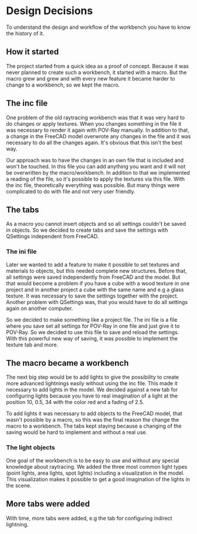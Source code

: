 # Design Decisions

To understand the design and workflow of the workbench you have to know the history of it.

## How it started

The project started from a quick idea as a proof of concept. Because it was never planned to create such a workbench, it started with a macro. But the macro grew and grew and with every new feature it became harder to change to a workbench, so we kept the macro.

## The inc file

One problem of the old raytracing workbench was that it was very hard to do changes or apply textures. When you changes something in the file it was necessary to render it again with POV-Ray manually. In addition to that, a change in the FreeCAD model overwrote any changes in the file and it was necessary to do all the changes again. It's obvious that this isn't the best way.

Our approach was to have the changes in an own file that is included and won't be touched. In this file you can add anything you want and it will not be overwritten by the macro/workbench. In addition to that we implemented a reading of the file, so it's possible to apply the textures via this file. With the inc file, theoretically everything was possible. But many things were complicated to do with file and not very user friendly.

## The tabs

As a macro you cannot insert objects and so all settings couldn't be saved in objects. So we decided to create tabs and save the settings with QSettings independent from FreeCAD.

### The ini file

Later we wanted to add a feature to make it possible to set textures and materials to objects, but this needed complete new structures. Before that, all settings were saved independently from FreeCAD and the model. But that would become a problem if you have a cube with a wood texture in one project and in another project a cube with the same name and e.g a glass texture. It was necessary to save the settings together with the project. Another problem with QSettings was, that you would have to do all settings again on another computer.

So we decided to make something like a project file. The ini file is a file where you save set all settings for POV-Ray in one file and just give it to POV-Ray. So we decided to use this file to save and reload the settings. With this powerful new way of saving, it was possible to implement the texture tab and more.

## The macro became a workbench

The next big step would be to add lights to give the possibility to create more advanced lightnings easily without using the inc file. This made it necessary to add lights in the model. We decided against a new tab for configuring lights because you have to real imagination of a light at the position 10, 0.5, 34 with the color red and a fading of 2.5.

To add lights it was necessary to add objects to the FreeCAD model, that wasn't possible by a macro, so this was the final reason the change the macro to a workbench. The tabs kept staying because a changing of the saving would be hard to implement and without a real use.

### The light objects

One goal of the workbench is to be easy to use and without any special knowledge about raytracing. We added the three most common light types (point lights, area lights, spot lights) including a visualization in the model. This visualization makes it possible to get a good imagination of the lights in the scene.

## More tabs were added

With time, more tabs were added, e.g the tab for configuring indirect lightning. 
